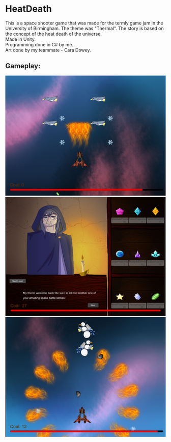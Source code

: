 # HeatDeath
This is a space shooter game that was made for the termly game jam in the University of Birmingham. The theme was "Thermal". The story is based on the concept of the heat death of the universe.<br>
Made in Unity.<br>
Programming done in C# by me. <br>
Art done by my teammate - Cara Dowey.

## Gameplay:
![Alt text](1.png?raw=true "Defeat waves of enemies")
![Alt text](2.png?raw=true "Buy upgrades to become stronger")
![Alt text](3.png?raw=true "Unleash devastating weaponry")
